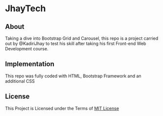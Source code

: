 # JhayTech

## About
Taking a dive into Bootstrap Grid and Carousel, this repo is a project carried out by @KadiriJhay to test his skill after taking his first Front-end Web Development course.

## Implementation
This repo was fully coded with HTML, Bootstrap Framework and an additional CSS

## License
This Project is Licensed under the Terms of [MIT License](LICENSE)